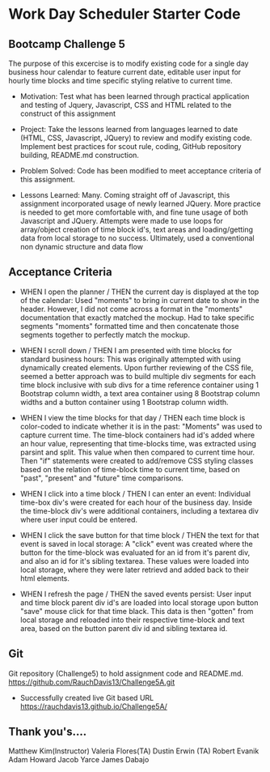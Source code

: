 # Work Day Scheduler Starter Code

## Bootcamp Challenge 5

The purpose of this excercise is to modify existing code for a single day business hour calendar to feature current date, editable user input for hourly time blocks and time specific styling relative to current time.

- Motivation: Test what has been learned through practical application and testing of Jquery, Javascript, CSS and HTML related to the construct of this assignment

- Project: Take the lessons learned from languages learned to date (HTML, CSS, Javascript, JQuery) to review and modify existing code.  Implement best practices for scout rule, coding, GitHub repository building, README.md construction.

- Problem Solved: Code has been modified to meet acceptance criteria of this assignment.

- Lessons Learned: Many.  Coming straight off of Javascript, this assignment incorporated usage of newly learned JQuery.  More practice is needed to get more comfortable with, and fine tune usage of both Javascript and JQuery.  Attempts were made to use loops for array/object creation of time block id's, text areas and loading/getting data from local storage to no success.  Ultimately, used a conventional non dynamic structure and data flow


## Acceptance Criteria

- WHEN I open the planner / THEN the current day is displayed at the top of the calendar:  Used "moments" to bring in current date to show in the header.  However, I did not come across a format in the "moments" documentation that exactly matched the mockup.  Had to take specific segments "moments" formatted time and then concatenate those segments together to perfectly match the mockup.

- WHEN I scroll down / THEN I am presented with time blocks for standard business hours:  This was originally attempted with using dynamically created elements.  Upon further reviewing of the CSS file, seemed a better approach was to build multiple div segments for each time block inclusive with sub divs for a time reference container using 1 Bootstrap column width, a text area container using 8 Bootstrap column widths and a button container using 1 Bootstrap column width.

- WHEN I view the time blocks for that day / THEN each time block is color-coded to indicate whether it is in the past: "Moments" was used to capture current time.  The time-block containers had id's added where an hour value, representing that time-blocks time, was extracted using parsint and split.  This value when then compared to current time hour.  Then "if" statements were created to add/remove CSS styling classes based on the relation of time-block time to current time, based on "past", "present" and "future" time comparisons. 

- WHEN I click into a time block / THEN I can enter an event: Individual time-box div's were created for each hour of the business day.  Inside the time-block div's were additional containers, including a textarea div where user input could be entered.

- WHEN I click the save button for that time block / THEN the text for that event is saved in local storage:  A "click" event was created where the button for the time-block was evaluated for an id from it's parent div, and also an id for it's sibling textarea.  These values were loaded into local storage, where they were later retrievd and added back to their html elements.

- WHEN I refresh the page / THEN the saved events persist:  User input and time block parent div id's are loaded into local storage upon button "save" mouse click for that time black.  This data is then "gotten" from local storage and reloaded into their respective time-block and text area, based on the button parent div id and sibling textarea id.

## Git

Git repository (Challenge5) to hold assignment code and README.md.
https://github.com/RauchDavis13/Challenge5A.git


- Successfully created live Git based URL
https://rauchdavis13.github.io/Challenge5A/


## Thank you's....
Matthew Kim(Instructor)
Valeria Flores(TA)
Dustin Erwin (TA)
Robert Evanik
Adam Howard
Jacob Yarce
James Dabajo
